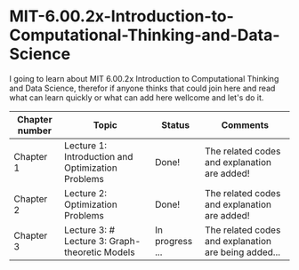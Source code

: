 # MIT-6.00.2x-Introduction-to-Computational-Thinking-and-Data-Science
I going to learn about MIT 6.00.2x Introduction to Computational Thinking and Data Science, therefor if anyone thinks that could join here and read what can learn quickly or what can add here wellcome and let's do it.

|Chapter number| Topic | Status |Comments|
|--------------|-------|--------|--------|
|Chapter 1| Lecture 1: Introduction and Optimization Problems|Done! |The related codes and explanation are added!|
|Chapter 2| Lecture 2: Optimization Problems |Done! |The related codes and explanation are added!|
|Chapter 3| Lecture 3: # Lecture 3: Graph-theoretic Models |In progress ... |The related codes and explanation are being added...|